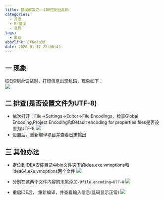 ```yaml
---
title: 错误解决之——IDE控制台乱码
categories:
  - 开发
  - M-错误
  - 乱码
tags:
  - 乱码
abbrlink: 6f6e4a3d
date: 2020-01-17 22:06:43
---
```

## 一 现象

IDE控制台调试时，打印信息出现乱码，现象如下：  
![][1]
<!--more-->

## 二  排查(是否设置文件为UTF-8)

* 依次打开：File->Settings->Editor->File Encodings，检查Global Encoding,Project Encoding和Default encoding for properties files是否设置为UTF-8
![][2]
* 设置后，重新编译项目并查看日志输出

## 三 其他办法

* 定位到IDEA安装目录中bin文件夹下的idea.exe.vmoptions和idea64.exe.vmoptions两个文件
![][3]

* 分别在这两个文件内容的末尾添加`-Dfile.encoding=UTF-8`
![][4]
* 重启IDE后， 重新编译，并查看输入信息(乱码显示正常)
![][5]


[1]:https://cdn.staticaly.com/gh/PGzxc/CDN/master/blog-image//error-idea-luanma-info.png
[2]:https://cdn.staticaly.com/gh/PGzxc/CDN/master/blog-image//error-idea-utf8-check.png
[3]:https://cdn.staticaly.com/gh/PGzxc/CDN/master/blog-image//error-idea-vmoptions.png
[4]:https://cdn.staticaly.com/gh/PGzxc/CDN/master/blog-image//error-idea-vmoptions-dfileencoding.png
[5]:https://cdn.staticaly.com/gh/PGzxc/CDN/master/blog-image//error-idea-luanma-correct.png